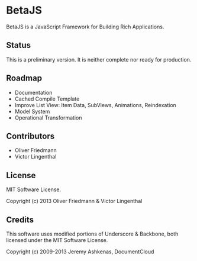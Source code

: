 BetaJS
=================

BetaJS is a JavaScript Framework for Building Rich Applications.


## Status
This is a preliminary version. It is neither complete nor ready for production.


## Roadmap
- Documentation
- Cached Compile Template
- Improve List View: Item Data, SubViews, Animations, Reindexation
- Model System
- Operational Transformation


## Contributors
- Oliver Friedmann
- Victor Lingenthal


## License
MIT Software License.

Copyright (c) 2013 Oliver Friedmann & Victor Lingenthal


## Credits
This software uses modified portions of Underscore & Backbone, both licensed
under the MIT Software License. 

Copyright (c) 2009-2013 Jeremy Ashkenas, DocumentCloud